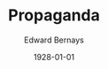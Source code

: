 ---
layout: writing
title: Propaganda
date: 1928-01-01
categories: ['Society']
author: ['Edward Bernays']
excerpt: The American business community was also very impressed with the propaganda effort. They had a problem at that time.
external_url: http://www.historyisaweapon.org/defcon1/bernprop.html
---